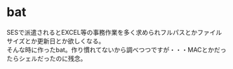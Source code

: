 # bat

SESで派遣されるとEXCEL等の事務作業を多く求められフルパスとかファイルサイズとか更新日とか欲しくなる。</br>
そんな時に作ったbat。作り慣れてないから調べつつですが・・・MACとかだったらシェルだったのに残念。
